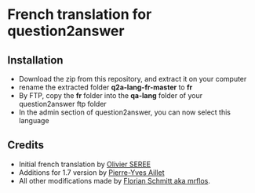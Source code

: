 # French translation for question2answer

## Installation
- Download the zip from this repository, and extract it on your computer
- rename the extracted folder **q2a-lang-fr-master** to **fr**
- By FTP, copy the **fr** folder into the **qa-lang** folder of your question2answer ftp folder
- In the admin section of question2answer, you can now select this language

## Credits
- Initial french translation by [Olivier SEREE](contrib[at]seree.fr)
- Additions for 1.7 version by [Pierre-Yves Aillet](pierreyves.aillet@free.fr)
- All other modifications made by [Florian Schmitt aka mrflos](https://github.com/mrflos).  

